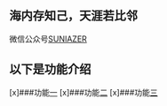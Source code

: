 ## 海内存知己，天涯若比邻

微信公众号[SUNIAZER]( http://mp.weixin.qq.com/mp/homepage?__biz=MzU2ODgyMzMyNg==&hid=1&sn=e439419d47245c61b60000c842caa33b&scene=18#wechat_redirect
) 
## 以下是功能介绍

[x]###功能[一]( https://suniazer.github.io)
[x]###功能[二]( https://suniazer.github.io)
[x]###功能[三]( https://suniazer.github.io)
